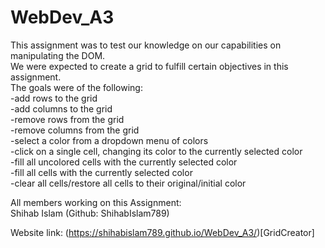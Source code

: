 # WebDev_A3
This assignment was to test our knowledge on our capabilities on manipulating the DOM. <br>
We were expected to create a grid  to fulfill certain objectives in this assignment. <br>
The goals were of the following: <br>
-add rows to the grid <br>
-add columns to the grid <br>
-remove rows from the grid <br>
-remove columns from the grid <br>
-select a color from a dropdown menu of colors <br>
-click on a single cell, changing its color to the currently selected color <br>
-fill all uncolored cells with the currently selected color <br>
-fill all cells with the currently selected color <br>
-clear all cells/restore all cells to their original/initial color <br>

All members working on this Assignment: <br>
Shihab Islam (Github: ShihabIslam789) <br>

Website link: (https://shihabislam789.github.io/WebDev_A3/)[GridCreator]
